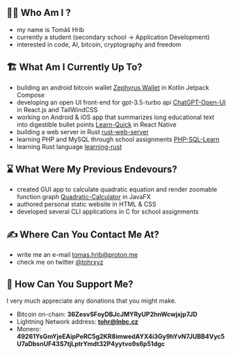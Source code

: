## 🧑‍💻 Who Am I ?
 - my name is Tomáš Hrib
 - currently a student (secondary school -> Application Development)
 - interested in code, AI, bitcoin, cryptography and freedom
 
## 🏗️ What Am I Currently Up To?
 - building an android bitcoin wallet [Zephyrus Wallet](https://github.com/tohrxyz/zephyrus-wallet/) in Kotlin Jetpack Compose
 - developing an open UI front-end for gpt-3.5-turbo api [ChatGPT-Open-UI](https://github.com/tohrxyz/chatgpt-open-ui/) in React.js and TailWindCSS
 - working on Android & iOS app that summarizes long educational text into digestible bullet points [Learn-Quick](https://github.com/tohrxyz/learn-quick/) in React Native
 - building a web server in Rust [rust-web-server](https://github.com/tohrxyz/rust-web-server/)
 - learning PHP and MySQL through school assignments [PHP-SQL-Learn](https://github.com/tohrxyz/php-sql-learn/)
 - learning Rust language [learning-rust](https://github.com/tohrxyz/learning-rust/)

## ⌛ What Were My Previous Endevours?
 - created GUI app to calculate quadratic equation and render zoomable function graph [Quadratic-Calculator](https://github.com/tohrxyz/quadratic-calculator) in JavaFX
 - authored personal static website in HTML & CSS
 - developed several CLI applications in C for school assignments

## ✍️ Where Can You Contact Me At?
 - write me an e-mail tomas.hrib@proton.me
 - check me on twitter [@tohrxyz](https://twitter.com/tohrxyz)

## 💸 How Can You Support Me?
I very much appreciate any donations that you might make.
  - Bitcoin on-chain: <strong> 36ZesvSFoyDBJcJMYRyUP2hnWcwjxjp7JD </strong>
  - Lightning Network address: <strong> tohr@lnbc.cz </strong>
  - Monero: <strong> 49261YsGmYjeEAipPeRC5g2KR8imwedAYX4i3Gy9hYvN7JUBB4Vyc5U7aDbsnUF43S7tjLptrYmdt32P4yytvo9s6p51dgc </strong>
<!---
tomashrib/tomashrib is a ✨ special ✨ repository because its `README.md` (this file) appears on your GitHub profile.
You can click the Preview link to take a look at your changes.
--->
